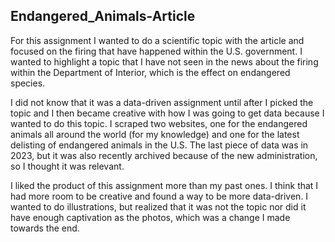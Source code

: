 ## Endangered_Animals-Article
 
 For this assignment I wanted to do a scientific topic with the article and focused on the firing that have happened within the U.S. government. I wanted to highlight a topic that I have not seen in the news about the firing within the Department of Interior, which is the effect on endangered species. 

 I did not know that it was a data-driven assignment until after I picked the topic and I then became creative with how I was going to get data because I wanted to do this topic. I scraped two websites, one for the endangered animals all around the world (for my knowledge) and one for the latest delisting of endangered animals in the U.S. The last piece of data was in 2023, but it was also recently archived because of the new administration, so I thought it was relevant. 

 I liked the product of this assignment more than my past ones. I think that I had more room to be creative and found a way to be more data-driven.  I wanted to do illustrations, but realized that it was not the topic nor did it have enough captivation as the photos, which was a change I made towards the end. 